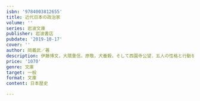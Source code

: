 ```yaml
---
isbn: '9784003812655'
title: 近代日本の政治家
volume: ''
series: 岩波文庫
publisher: 岩波書店
pubdate: '2019-10-17'
cover: ''
author: 岡義武／著
description: 伊藤博文，大隈重信，原敬，犬養毅，そして西園寺公望．五人の性格と行動を跡づけた伝記的エッセイ．（解説=松浦正孝）
price: '1070'
genre: 文庫
target: 一般
format: 文庫
content: 日本歴史

---
```

